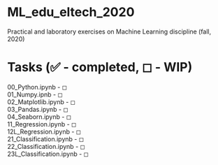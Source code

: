 # ML_edu_eltech_2020
Practical and laboratory exercises on Machine Learning discipline (fall, 2020)
# Tasks (&#9989; - completed, &#9723; - WIP)
00_Python.ipynb - &#9723; <br>
01_Numpy.ipnb - &#9723; <br>
02_Matplotlib.ipynb - &#9723; <br>
03_Pandas.ipynb - &#9723; <br>
04_Seaborn.ipynb - &#9723; <br>
11_Regression.ipynb - &#9723; <br>
12L_Regression.ipynb - &#9723; <br>
21_Classification.ipynb - &#9723; <br>
22_Classification.ipynb - &#9723; <br>
23L_Classification.ipynb - &#9723; <br>
